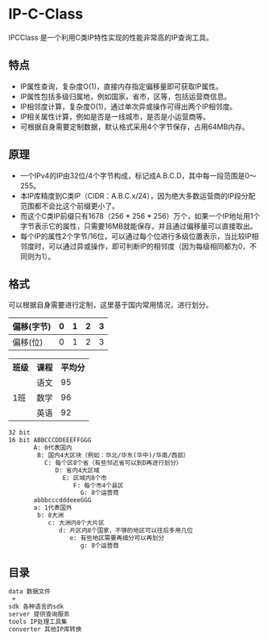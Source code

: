 # IP-C-Class

IPCClass 是一个利用C类IP特性实现的性能非常高的IP查询工具。

## 特点

* IP属性查询，复杂度O(1)，直接内存指定偏移量即可获取IP属性。
* IP属性包括多级归属地，例如国家，省市，区等，包括运营商信息。
* IP相邻度计算，复杂度O(1)，通过单次异或操作可得出两个IP相邻度。
* IP相关属性计算，例如是否是一线城市，是否是小运营商等。
* 可根据自身需要定制数据，默认格式采用4个字节保存，占用64MB内存。

## 原理

* 一个IPv4的IP由32位/4个字节构成，标记成A.B.C.D，其中每一段范围是0～255。
* 本IP库精度到C类IP（CIDR：A.B.C.x/24），因为绝大多数运营商的IP段分配范围都不会比这个前缀更小了。
* 而这个C类IP前缀只有1678（256 * 256 * 256）万个，如果一个IP地址用1个字节表示它的属性，只需要16MB就能保存，并且通过偏移量可以直接取出。
* 每个IP的属性2个字节/16位，可以通过每个位进行多级位置表示，当比较IP相邻度时，可以通过异或操作，即可判断IP的相邻度（因为每级相同都为0，不同则为1）。

## 格式

可以根据自身需要进行定制，这里基于国内常用情况，进行划分。

|偏移(字节)|0|1|2|3|
|:---|:---|:---|:---|:---|
|偏移(位)|0|1|2|3|


<table>
    <tr>
        <th>班级</th><th>课程</th><th>平均分</th>
    </tr>
    <tr>
        <td rowspan="3">1班</td><td>语文</td><td>95</td>
    </tr>
    <tr>
        <td>数学</td><td>96</td>
    </tr>
    <tr>
        <td>英语</td><td>92</td>
    </tr>
</table>

```txt
32 bit 
16 bit ABBCCCDDEEEFFGGG
       A: 0代表国内
        B: 国内4大区块（例如：华北/华东(华中)/华南/西部）
          C: 每个区8个省（有些邻近省可以到D再进行划分）
             D: 省内4大区域
               E: 区域内8个市
                  F: 每个市4个县区
                    G: 8个运营商
       abbbcccdddeeeGGG
       a: 1代表国外
        b: 8大洲
           c: 大洲内8个大片区
              d: 片区内8个国家，不够的地区可以往后多用几位
                 e: 有些地区需要再细分可以再划分
                    g: 8个运营商

```

## 目录

```txt
data 数据文件
 + 
sdk 各种语言的sdk
server 提供查询服务
tools IP处理工具集
converter 其他IP库转换
```
